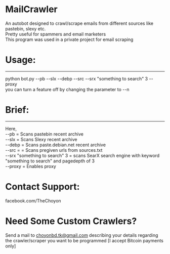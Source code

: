 # MailCrawler
An autobot designed to crawl/scrape emails from different sources like pastebin, slexy etc.<br>
Pretty useful for spammers and email marketers<br>
This program was used in a private project for email scraping<br>
# Usage:
--------
python bot.py --pb --slx --debp --src --srx "something to search" 3 --proxy<br>
you can turn a feature off by changing the parameter to --n<br>
# Brief:
--------
Here,<br>
--pb = Scans pastebin recent archive<br>
--slx = Scans Slexy recent archive<br>
--debp = Scans paste.debian.net recent archive<br>
--src = = Scans pregiven urls from sources.txt<br>
--srx "something to search" 3 = scans SearX search engine with keyword "something to search" and pagedepth of 3<br>
--proxy = Enables proxy<br>
# Contact Support:
facebook.com/TheChoyon
# Need Some Custom Crawlers?
Send a mail to choyonbd.tk@gmail.com describing your details regarding the crawler/scraper you want to be programmed [I accept Bitcoin payments only]
